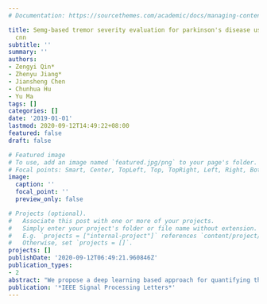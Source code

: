 ```yaml
---
# Documentation: https://sourcethemes.com/academic/docs/managing-content/

title: Semg-based tremor severity evaluation for parkinson's disease using a light-weight
  cnn
subtitle: ''
summary: ''
authors:
- Zengyi Qin*
- Zhenyu Jiang*
- Jiansheng Chen
- Chunhua Hu
- Yu Ma
tags: []
categories: []
date: '2019-01-01'
lastmod: 2020-09-12T14:49:22+08:00
featured: false
draft: false

# Featured image
# To use, add an image named `featured.jpg/png` to your page's folder.
# Focal points: Smart, Center, TopLeft, Top, TopRight, Left, Right, BottomLeft, Bottom, BottomRight.
image:
  caption: ''
  focal_point: ''
  preview_only: false

# Projects (optional).
#   Associate this post with one or more of your projects.
#   Simply enter your project's folder or file name without extension.
#   E.g. `projects = ["internal-project"]` references `content/project/deep-learning/index.md`.
#   Otherwise, set `projects = []`.
projects: []
publishDate: '2020-09-12T06:49:21.960846Z'
publication_types:
- 2
abstract: "We propose a deep learning based approach for quantifying the tremor severity of Parkinson’s Disease (PD) based on surface electromyography (sEMG). We design the S-Net, a light-weight and computational efficient convolutional neural network (CNN) that learns the similarity between sEMG signals in terms of the tremor severity. Labeled sEMG samples are used for jointly voting for the final results. Experiments on 147 PD patients demonstrate that our approach outperforms traditional methods by a significant margin. In addition, our approach is simple and has potentials in real applications."
publication: '*IEEE Signal Processing Letters*'
---
```

